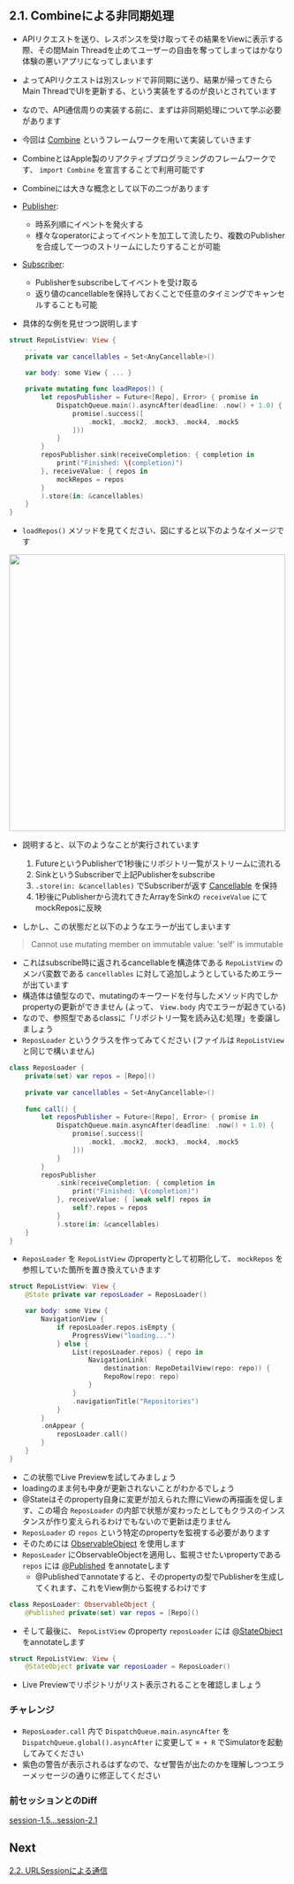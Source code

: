 ## 2.1. Combineによる非同期処理

- APIリクエストを送り、レスポンスを受け取ってその結果をViewに表示する際、その間Main Threadを止めてユーザーの自由を奪ってしまってはかなり体験の悪いアプリになってしまいます
- よってAPIリクエストは別スレッドで非同期に送り、結果が帰ってきたらMain ThreadでUIを更新する、という実装をするのが良いとされています
- なので、API通信周りの実装する前に、まずは非同期処理について学ぶ必要があります
- 今回は [Combine](https://developer.apple.com/documentation/combine) というフレームワークを用いて実装していきます
- CombineとはApple製のリアクティブプログラミングのフレームワークです、 `import Combine` を宣言することで利用可能です
- Combineには大きな概念として以下の二つがあります
- [Publisher](https://developer.apple.com/documentation/combine/publisher):
    - 時系列順にイベントを発火する
    - 様々なoperatorによってイベントを加工して流したり、複数のPublisherを合成して一つのストリームにしたりすることが可能
- [Subscriber](https://developer.apple.com/documentation/combine/subscriber):
    - Publisherをsubscribeしてイベントを受け取る
    - 返り値のcancellableを保持しておくことで任意のタイミングでキャンセルすることも可能

- 具体的な例を見せつつ説明します

```swift
struct RepoListView: View {
    ...
    private var cancellables = Set<AnyCancellable>()
    
    var body: some View { ... }

    private mutating func loadRepos() {
        let reposPublisher = Future<[Repo], Error> { promise in
            DispatchQueue.main().asyncAfter(deadline: .now() + 1.0) {
                promise(.success([
                    .mock1, .mock2, .mock3, .mock4, .mock5
                ]))
            }
        }
        reposPublisher.sink(receiveCompletion: { completion in
            print("Finished: \(completion)")
        }, receiveValue: { repos in
            mockRepos = repos
        }
        ).store(in: &cancellables)
    }
}
```

- `loadRepos()` メソッドを見てください、図にすると以下のようなイメージです

<img src="https://user-images.githubusercontent.com/8536870/115534916-396a5080-a2d3-11eb-9c6a-e76302326259.png" height=500>

- 説明すると、以下のようなことが実行されています
    1. FutureというPublisherで1秒後にリポジトリ一覧がストリームに流れる
    2. SinkというSubscriberで上記Publisherをsubscribe
    3. `.store(in: &cancellables)` でSubscriberが返す [Cancellable](https://developer.apple.com/documentation/combine/cancellable) を保持  
    4. 1秒後にPublisherから流れてきたArray<Repo>をSinkの `receiveValue` にてmockReposに反映 

- しかし、この状態だと以下のようなエラーが出てしまいます

> Cannot use mutating member on immutable value: 'self' is immutable

- これはsubscribe時に返されるcancellableを構造体である `RepoListView` のメンバ変数である `cancellables` に対して追加しようとしているためエラーが出ています
- 構造体は値型なので、mutatingのキーワードを付与したメソッド内でしかpropertyの更新ができません (よって、 `View.body` 内でエラーが起きている)
- なので、参照型であるclassに「リポジトリ一覧を読み込む処理」を委譲しましょう
- `ReposLoader` というクラスを作ってみてください (ファイルは `RepoListView` と同じで構いません)

```swift
class ReposLoader {
    private(set) var repos = [Repo]()
    
    private var cancellables = Set<AnyCancellable>()
    
    func call() {
        let reposPublisher = Future<[Repo], Error> { promise in
            DispatchQueue.main.asyncAfter(deadline: .now() + 1.0) {
                promise(.success([
                    .mock1, .mock2, .mock3, .mock4, .mock5
                ]))
            }
        }
        reposPublisher
            .sink(receiveCompletion: { completion in
                print("Finished: \(completion)")
            }, receiveValue: { [weak self] repos in
                self?.repos = repos
            }
            ).store(in: &cancellables)
    }
}
```

- `ReposLoader` を `RepoListView` のpropertyとして初期化して、 `mockRepos` を参照していた箇所を置き換えていきます

```swift
struct RepoListView: View {
    @State private var reposLoader = ReposLoader()

    var body: some View {
        NavigationView {
            if reposLoader.repos.isEmpty {
                ProgressView("loading...")
            } else {
                List(reposLoader.repos) { repo in
                    NavigationLink(
                        destination: RepoDetailView(repo: repo)) {
                        RepoRow(repo: repo)
                    }
                }
                .navigationTitle("Repositories")
            }
        }
        .onAppear {
            reposLoader.call()
        }
    }
}
```
    
- この状態でLive Previewを試してみましょう
- loadingのまま何も中身が更新されないことがわかるでしょう
- @Stateはそのproperty自身に変更が加えられた際にViewの再描画を促します、この場合 `ReposLoader` の内部で状態が変わったとしてもクラスのインスタンスが作り変えられるわけでもないので更新は走りません
- `ReposLoader` の `repos` という特定のpropertyを監視する必要があります
- そのためには [ObservableObject](https://developer.apple.com/documentation/combine/observableobject) を使用します
- `ReposLoader` にObservableObjectを適用し、監視させたいpropertyである `repos` には [@Published](https://developer.apple.com/documentation/combine/published) をannotateします
    - @Publishedでannotateすると、そのpropertyの型でPublisherを生成してくれます、これをView側から監視するわけです

```swift
class ReposLoader: ObservableObject {
    @Published private(set) var repos = [Repo]()
```
    
- そして最後に、 `RepoListView` のproperty `reposLoader` には [@StateObject](https://developer.apple.com/documentation/swiftui/stateobject) をannotateします

```swift
struct RepoListView: View {
    @StateObject private var reposLoader = ReposLoader()
```
    
- Live Previewでリポジトリがリスト表示されることを確認しましょう

### チャレンジ
- `ReposLoader.call` 内で `DispatchQueue.main.asyncAfter` を `DispatchQueue.global().asyncAfter` に変更して `⌘ + R` でSimulatorを起動してみてください
- 紫色の警告が表示されるはずなので、なぜ警告が出たのかを理解しつつエラーメッセージの通りに修正してください

### 前セッションとのDiff
[session-1.5...session-2.1](https://github.com/mixigroup/ios-swiftui-training/compare/session-1.5...session-2.1)

## Next
[2.2. URLSessionによる通信](https://github.com/mixigroup/ios-swiftui-training/tree/session-2.2)
